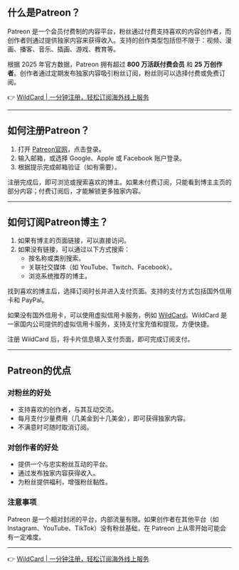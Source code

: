 ## 什么是Patreon？

Patreon 是一个会员付费制的内容平台，粉丝通过付费支持喜欢的内容创作者，而创作者则通过提供独家内容来获得收入。支持的创作类型包括但不限于：视频、漫画、播客、音乐、插画、游戏、教育等。

根据 2025 年官方数据，Patreon 拥有超过 **800 万活跃付费会员** 和 **25 万创作者**。创作者通过定期发布独家内容吸引粉丝订阅，粉丝则可以选择付费或免费订阅。

👉 [WildCard | 一分钟注册，轻松订阅海外线上服务](https://bit.ly/bewildcard)

---

## 如何注册Patreon？

1. 打开 [Patreon官网](https://www.patreon.com/)，点击登录。
2. 输入邮箱，或选择 Google、Apple 或 Facebook 账户登录。
3. 根据提示完成邮箱验证（如有需要）。

注册完成后，即可浏览或搜索喜欢的博主。如果未付费订阅，只能看到博主主页的部分内容；付费订阅后，才能解锁更多独家内容。

---

## 如何订阅Patreon博主？

1. 如果有博主的页面链接，可以直接访问。
2. 如果没有链接，可以通过以下方式搜索：
   - 按名称或类别搜索。
   - 关联社交媒体（如 YouTube、Twitch、Facebook）。
   - 浏览系统推荐的博主。

找到喜欢的博主后，选择订阅时长并进入支付页面。支持的支付方式包括国外信用卡和 PayPal。

如果没有国外信用卡，可以使用虚拟信用卡服务，例如 [WildCard](https://bit.ly/bewildcard)。WildCard 是一家国内公司提供的虚拟信用卡服务，支持支付宝充值和提现，方便快捷。

注册 WildCard 后，将卡片信息填入支付页面，即可完成订阅支付。

---

## Patreon的优点

### 对粉丝的好处
- 支持喜欢的创作者，与其互动交流。
- 每月支付少量费用（几美金到十几美金），即可获得独家内容。
- 不满意时可随时取消订阅。

### 对创作者的好处
- 提供一个与忠实粉丝互动的平台。
- 通过发布独家内容获得收入。
- 为粉丝提供福利，增强粉丝黏性。

### 注意事项
Patreon 是一个相对封闭的平台，内部流量有限。如果创作者在其他平台（如 Instagram、YouTube、TikTok）没有粉丝基础，在 Patreon 上从零开始可能会有一定难度。

---

👉 [WildCard | 一分钟注册，轻松订阅海外线上服务](https://bit.ly/bewildcard)